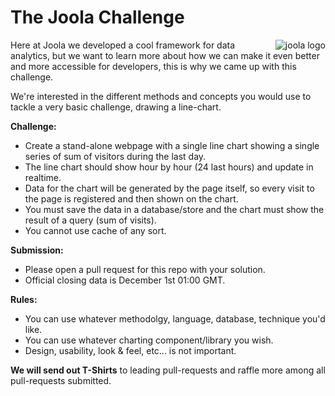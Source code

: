 The Joola Challenge
===================

<img src="https://joo.la/img/logo-profile.png" alt="joola logo" title="joola" align="right" />

Here at Joola we developed a cool framework for data analytics, but we want to learn more about how we can make it even better and more accessible for developers, this is why we came up with this challenge. 

We're interested in the different methods and concepts you would use to tackle a very basic challenge, drawing a line-chart.

**Challenge:** 
- Create a stand-alone webpage with a single line chart showing a single series of sum of visitors during the last day.
- The line chart should show hour by hour (24 last hours) and update in realtime. 
- Data for the chart will be generated by the page itself, so every visit to the page is registered and then shown on the chart.
- You must save the data in a database/store and the chart must show the result of a query (sum of visits).
- You cannot use cache of any sort.

**Submission:**
- Please open a pull request for this repo with your solution.
- Official closing data is December 1st 01:00 GMT.

**Rules:**
- You can use whatever methodolgy, language, database, technique you'd like.
- You can use whatever charting component/library you wish.
- Design, usability, look & feel, etc... is not important.

**We will send out T-Shirts** to leading pull-requests and raffle more among all pull-requests submitted.
